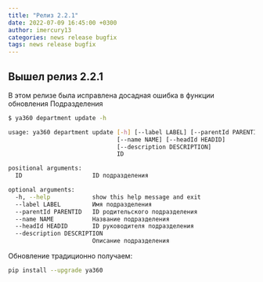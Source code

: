 ```yaml
---
title: "Релиз 2.2.1"
date: 2022-07-09 16:45:00 +0300
author: imercury13
categories: news release bugfix
tags: news release bugfix
---
```


## Вышел релиз 2.2.1

В этом релизе была исправлена досадная ошибка в функции обновления Подразделения

```bash
$ ya360 department update -h

usage: ya360 department update [-h] [--label LABEL] [--parentId PARENTID]
                               [--name NAME] [--headId HEADID]
                               [--description DESCRIPTION]
                               ID

positional arguments:
  ID                    ID подразделения

optional arguments:
  -h, --help            show this help message and exit
  --label LABEL         Имя подразделения
  --parentId PARENTID   ID родительского подразделения
  --name NAME           Название подразделения
  --headId HEADID       ID руководителя подразделения
  --description DESCRIPTION
                        Описание подразделения
```

Обновление традиционно получаем:

```bash
pip install --upgrade ya360
```
